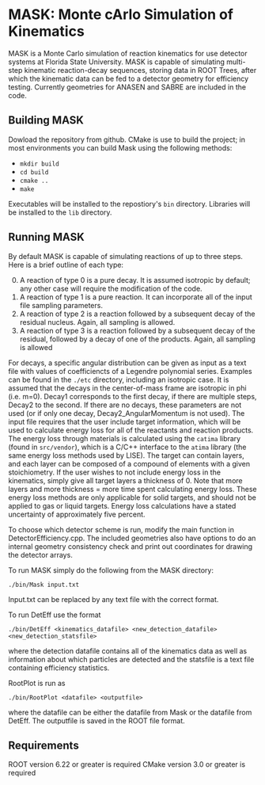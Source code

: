 # MASK: Monte cArlo Simulation of Kinematics
MASK is a Monte Carlo simulation of reaction kinematics for use detector systems at Florida State University.
MASK is capable of simulating multi-step kinematic reaction-decay sequences, storing data in ROOT Trees, after which the kinematic data can be fed to a detector geometry for efficiency testing. Currently geometries for ANASEN and SABRE are included in the code.

## Building MASK
Dowload the repository from github. CMake is use to build the project; in most environments you can build Mask using the following methods:
- `mkdir build`
- `cd build`
- `cmake ..`
- `make`

Executables will be installed to the repostiory's `bin` directory. Libraries will be installed to the `lib` directory.

## Running MASK
By default MASK is capable of simulating reactions of up to three steps. Here is a brief outline of each type:

0. A reaction of type 0 is a pure decay. It is assumed isotropic by default; any other case will require the modification of the code.
1. A reaction of type 1 is a pure reaction. It can incorporate all of the input file sampling parameters.
2. A reaction of type 2 is a reaction followed by a subsequent decay of the residual nucleus. Again, all sampling is allowed.
3. A reaction of type 3 is a reaction followed by a subsequent decay of the residual, followed by a decay of one of the products. Again, all sampling is allowed

For decays, a specific angular distribution can be given as input as a text file with values of coefficiencts of a Legendre polynomial series. Examples can be found in the `./etc` directory, including an isotropic case. It is assumed that the decays in the center-of-mass frame are isotropic in phi (i.e. m=0). Decay1 corresponds to the first decay, if there are multiple steps, Decay2 to the second. If there are no decays, these parameters are not used (or if only one decay, Decay2_AngularMomentum is not used). The input file requires that the user include target information, which will be used to calculate energy loss for all of the reactants and reaction products. The energy loss through materials is calculated using the `catima` library (found in `src/vendor`), which is a C/C++ interface to the `atima` library (the same energy loss methods used by LISE). The target can contain layers, and each layer can be composed of a compound of elements with a given stoichiometry. If the user wishes to not include energy loss in the kinematics, simply give all target layers a thickness of 0. Note that more layers and more thickness = more time spent calculating energy loss. These energy loss methods are only applicable for solid targets, and should not be applied to gas or liquid targets. Energy loss calculations have a stated uncertainty of approximately five percent.

To choose which detector scheme is run, modify the main function in DetectorEfficiency.cpp. The included geometries also have options to do an internal geometry consistency check and print out coordinates for drawing the detector arrays.

To run MASK simply do the following from the MASK directory:

`./bin/Mask input.txt`

Input.txt can be replaced by any text file with the correct format.

To run DetEff use the format

`./bin/DetEff <kinematics_datafile> <new_detection_datafile> <new_detection_statsfile>`

where the detection datafile contains all of the kinematics data as well as information about which particles are detected and the statsfile is a text file containing efficiency statistics.

RootPlot is run as

`./bin/RootPlot <datafile> <outputfile>`

where the datafile can be either the datafile from Mask or the datafile from DetEff. The outputfile is saved in the ROOT file format.

## Requirements
ROOT version 6.22 or greater is required
CMake version 3.0 or greater is required